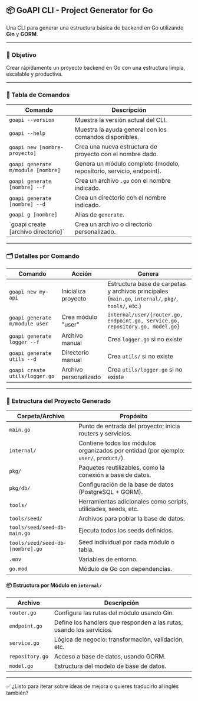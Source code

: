 ## 📦 GoAPI CLI - Project Generator for Go

Una CLI para generar una estructura básica de backend en Go utilizando **Gin** y **GORM**.

---

### 🎯 Objetivo

Crear rápidamente un proyecto backend en Go con una estructura limpia, escalable y productiva.

---

### 🧰 Tabla de Comandos

| Comando                                | Descripción                                                          |     |
| -------------------------------------- | -------------------------------------------------------------------- | --- |
| `goapi --version`                      | Muestra la versión actual del CLI.                                   |     |
| `goapi --help`                         | Muestra la ayuda general con los comandos disponibles.               |     |
| `goapi new [nombre-proyecto]`          | Crea una nueva estructura de proyecto con el nombre dado.            |     |
| `goapi generate m/module [nombre]`     | Genera un módulo completo (modelo, repositorio, servicio, endpoint). |     |
| `goapi generate [nombre] --f`          | Crea un archivo `.go` con el nombre indicado.                        |     |
| `goapi generate [nombre] --d`          | Crea un directorio con el nombre indicado.                           |     |
| `goapi g [nombre]`                     | Alias de `generate`.                                                 |     |
| \`goapi create \[archivo directorio]\` | Crea un archivo o directorio personalizado.                          |     |

---

### 🗂️ Detalles por Comando

| Comando                        | Acción                | Genera                                                                                              |
| ------------------------------ | --------------------- | --------------------------------------------------------------------------------------------------- |
| `goapi new my-api`             | Inicializa proyecto   | Estructura base de carpetas y archivos principales (`main.go`, `internal/`, `pkg/`, `tools/`, etc.) |
| `goapi generate m/module user` | Crea módulo "user"    | `internal/user/{router.go, endpoint.go, service.go, repository.go, model.go}`                       |
| `goapi generate logger --f`    | Archivo manual        | Crea `logger.go` si no existe                                                                       |
| `goapi generate utils --d`     | Directorio manual     | Crea `utils/` si no existe                                                                          |
| `goapi create utils/logger.go` | Archivo personalizado | Crea `utils/logger.go` si no existe                                                                 |

---

### 📁 Estructura del Proyecto Generado

| Carpeta/Archivo                  | Propósito                                                                              |
| -------------------------------- | -------------------------------------------------------------------------------------- |
| `main.go`                        | Punto de entrada del proyecto; inicia routers y servicios.                             |
| `internal/`                      | Contiene todos los módulos organizados por entidad (por ejemplo: `user/`, `product/`). |
| `pkg/`                           | Paquetes reutilizables, como la conexión a base de datos.                              |
| `pkg/db/`                        | Configuración de la base de datos (PostgreSQL + GORM).                                 |
| `tools/`                         | Herramientas adicionales como scripts, utilidades, seeds, etc.                         |
| `tools/seed/`                    | Archivos para poblar la base de datos.                                                 |
| `tools/seed/seed-db-main.go`     | Ejecuta todos los seeds definidos.                                                     |
| `tools/seed/seed-db-[nombre].go` | Seed individual por cada módulo o tabla.                                               |
| `.env`                           | Variables de entorno.                                                                  |
| `go.mod`                         | Módulo de Go con dependencias.                                                         |

#### 📦 Estructura por Módulo en `internal/`

| Archivo         | Descripción                                                          |
| --------------- | -------------------------------------------------------------------- |
| `router.go`     | Configura las rutas del módulo usando Gin.                           |
| `endpoint.go`   | Define los handlers que responden a las rutas, usando los servicios. |
| `service.go`    | Lógica de negocio: transformación, validación, etc.                  |
| `repository.go` | Acceso a base de datos, usando GORM.                                 |
| `model.go`      | Estructura del modelo de base de datos.                              |

---

✅ ¿Listo para iterar sobre ideas de mejora o quieres traducirlo al inglés también?
